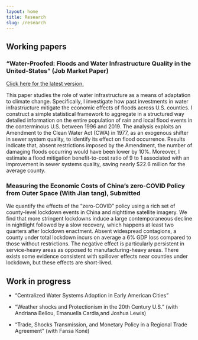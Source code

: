 ```yaml
---
layout: home
title: Research
slug: /research
---
```

## Working papers 
###   “Water-Proofed: Floods and Water Infrastructure Quality in the United-States” (Job Market Paper)
<a href="https://www.dropbox.com/scl/fi/d1qeatgdnwvc6p2a8axj0/storm_and_water_infrastructure_rkouassi.pdf?rlkey=uzgn1ufe57yaz0e38qgedchsj&dl=0">Click here for the latest version.</a>
<p>This paper studies the role of water infrastructure as a means of adaptation to climate change. 
Specifically, I investigate how past investments in water infrastructure mitigate the economic effects of floods across U.S. counties. 
I construct a simple statistical framework to aggregate in a structured way detailed information on the entire population 
of rain and local flood events in the conterminous U.S. between 1996 and 2019. The analysis exploits an Amendment to the 
Clean Water Act (CWA) in 1977, as an exogenous shifter in sewer system quality, to identify its effect on flood occurrence. 
Results indicate that, absent restrictions imposed by the Amendment, the number of damaging floods occurring would have been lower by 10%. 
Moreover, I estimate a flood mitigation benefit-to-cost ratio of 9 to 1 associated with an improvement in sewer systems quality,
 saving nearly $22.6 million for the average county.</p>

### Measuring the Economic Costs of China’s zero-COVID Policy from Outer Space (With Jian tang), Submitted
<p>
We quantify the effects of the “zero-COVID” policy using a rich set of county-level lockdown events in China and nighttime satellite imagery. 
We find that more stringent lockdowns induce a large contemporaneous decline in nightlight followed by a slow recovery, 
which happens at least two quarters after lockdown enactment. Absent widespread contagions, a county under total lockdown 
incurs on average a 6% GDP loss compared to those without restrictions. The negative effect is particularly persistent in
 service-heavy areas as opposed to manufacturing-heavy areas. There exists some evidence consistent with spillover effects near 
 counties under lockdown, but these effects are short-lived.
</p>

## Work in progress
* “Centralized Water Systems Adoption in Early American Cities”

* “Weather shocks and Protectionism in the 20th Century U.S.” (with Andriana Bellou, Emanuella Cardia,and Joshua Lewis)

* “Trade, Shocks Transmission, and Monetary Policy in a Regional Trade Agreement” (with Fansa Koné)

<br />
